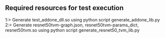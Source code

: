 ## Required resources for test execution ##

1:> Generate test_addone_dll.so using python script generate_addone_lib.py
2:> Generate resnet50tvm-graph.json, resnet50tvm-params_dict, resnet50tvm.so using python script generate_resnet50_tvm_lib.py
